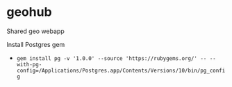 # geohub
Shared geo webapp

Install Postgres gem
- `gem install pg -v '1.0.0' --source 'https://rubygems.org/' -- --with-pg-config=/Applications/Postgres.app/Contents/Versions/10/bin/pg_config`